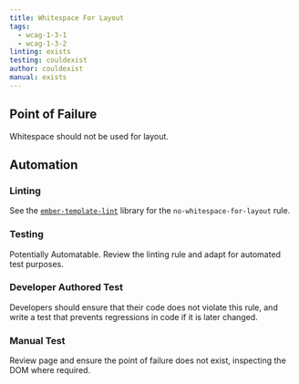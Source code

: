 ```yaml
---
title: Whitespace For Layout
tags: 
  - wcag-1-3-1
  - wcag-1-3-2
linting: exists
testing: couldexist
author: couldexist
manual: exists
---
```


## Point of Failure
Whitespace should not be used for layout.

## Automation

### Linting
See the [`ember-template-lint`](https://github.com/ember-template-lint/ember-template-lint) library for the `no-whitespace-for-layout` rule.

### Testing
Potentially Automatable. Review the linting rule and adapt for automated test purposes.

### Developer Authored Test
Developers should ensure that their code does not violate this rule, and write a test that prevents regressions in code if it is later changed.

### Manual Test
Review page and ensure the point of failure does not exist, inspecting the DOM where required.